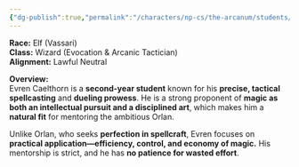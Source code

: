 ```yaml
---
{"dg-publish":true,"permalink":"/characters/np-cs/the-arcanum/students/2nd-years/evren-caelthaun-2nd-year/","created":"2025-05-12T18:45:42.676-07:00","updated":"2025-02-28T21:13:38.000-08:00"}
---
```



**Race:** Elf (Vassari)  
**Class:** Wizard (Evocation & Arcanic Tactician)  
**Alignment:** Lawful Neutral

**Overview:**  
Evren Caelthorn is a **second-year student** known for his **precise, tactical spellcasting** and **dueling prowess**. He is a strong proponent of **magic as both an intellectual pursuit and a disciplined art**, which makes him a **natural fit** for mentoring the ambitious Orlan.

Unlike Orlan, who seeks **perfection in spellcraft**, Evren focuses on **practical application—efficiency, control, and economy of magic.** His mentorship is strict, and he has **no patience for wasted effort**.